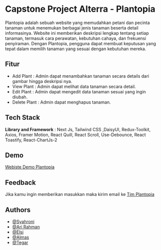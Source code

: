 
# Capstone Project Alterra - Plantopia

Plantopia adalah sebuah website yang memudahkan petani dan pecinta tanaman untuk menemukan berbagai jenis tanaman beserta detail informasinya. Website ini memberikan deskripsi lengkap tentang setiap tanaman, termasuk cara perawatan, kebutuhan cahaya, dan frekuensi penyiraman. Dengan Plantopia, pengguna dapat membuat keputusan yang tepat dalam memilih tanaman yang sesuai dengan kebutuhan mereka.




## Fitur
- Add Plant : Admin dapat menambahkan tanaman secara details dari gambar hingga deskripsi nya.
- View Plant : Admin dapat melihat data tanaman secara detail. 
- Edit Plant : Admin dapat mengedit data tanaman sesuai yang ingin diubah.
- Delete Plant  : Admin dapat menghapus tanaman.




## Tech Stack

**Library and Framework** : Next Js, Tailwind CSS ,DaisyUI, Redux-Toolkit, Axios, Framer Motion, React Quill, React Scroll, Use-Debounce, React Toastify, React-ChartJs-2





## Demo

[Webiste Demo Plantopia](https://plantopia-eta.vercel.app/)


## Feedback

Jika kamu ingin memberikan masukkan maka kirim email ke [Tim Plantopia](https://mail.google.com/mail/?view=cm&to=syahr9950@gmail.com&su=SUBJECT&body=BODY&bcc=syahr9950@gmail.com)


## Authors

- [@Syahroni](https://github.com/BangOns)
- [@Ari Rahman](https://github.com/ZeroNoSho)
- [@Elsi](https://github.com/elsiip)
- [@Almas](https://github.com/almasrzld)
- [@Tegar](https://github.com/Garrr555)

